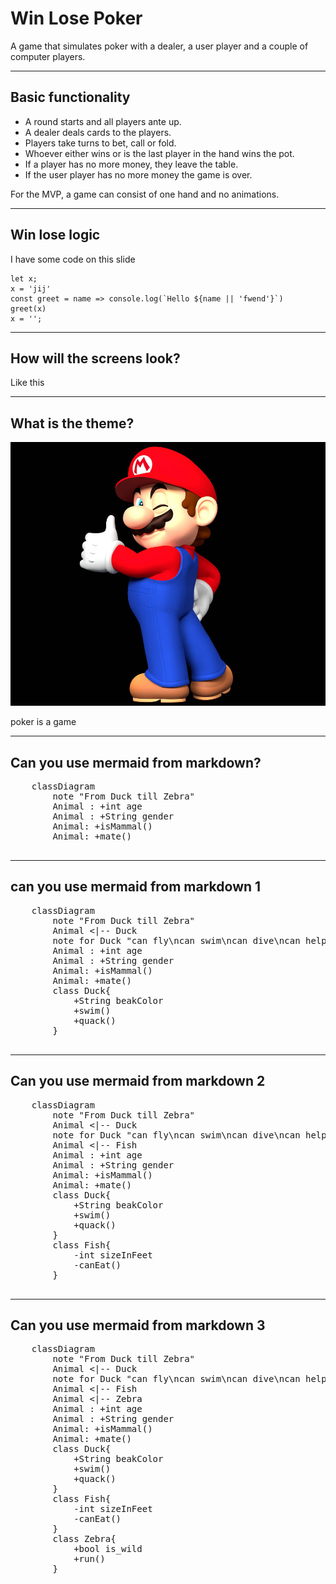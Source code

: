 # Win Lose Poker

A game that simulates poker with a dealer, a user player and a couple of computer players.

---

## Basic functionality

- A round starts and all players ante up. <!-- .element: class="fragment" data-fragment-index="2" -->
- A dealer deals cards to the players. <!-- .element: class="fragment" data-fragment-index="3" -->
- Players take turns to bet, call or fold. <!-- .element: class="fragment" data-fragment-index="4" -->
- Whoever either wins or is the last player in the hand wins the pot. <!-- .element: class="fragment" data-fragment-index="5" -->
- If a player has no more money, they leave the table. <!-- .element: class="fragment" data-fragment-index="6" -->
- If the user player has no more money the game is over. <!-- .element: class="fragment" data-fragment-index="7" -->


For the MVP, a game can consist of one hand and no animations.
<!-- .element: class="fragment" data-fragment-index="8" -->

---

## Win lose logic

I have some code on this slide

```javascript[1-2|3-4|5]
let x;
x = 'jij'
const greet = name => console.log(`Hello ${name || 'fwend'}`)
greet(x)
x = '';
```

---

## How will the screens look?

Like this


---

## What is the theme?

![Mario knows](img/mario_thumbs_up_wii_by_mariorenderart_dg18ue9-pre.jpg)

poker is a game

---

## Can you use mermaid from markdown?

<div class="mermaid">
    <pre>
    classDiagram
        note "From Duck till Zebra"
        Animal : +int age
        Animal : +String gender
        Animal: +isMammal()
        Animal: +mate()
    </pre>
</div>

---

## can you use mermaid from markdown 1

<div class="mermaid">
    <pre>
    classDiagram
        note "From Duck till Zebra"
        Animal <|-- Duck
        note for Duck "can fly\ncan swim\ncan dive\ncan help in debugging"
        Animal : +int age
        Animal : +String gender
        Animal: +isMammal()
        Animal: +mate()
        class Duck{
            +String beakColor
            +swim()
            +quack()
        }
    </pre>
</div>

---

## Can you use mermaid from markdown 2

<div class="mermaid">
    <pre>
    classDiagram
        note "From Duck till Zebra"
        Animal <|-- Duck
        note for Duck "can fly\ncan swim\ncan dive\ncan help in debugging"
        Animal <|-- Fish
        Animal : +int age
        Animal : +String gender
        Animal: +isMammal()
        Animal: +mate()
        class Duck{
            +String beakColor
            +swim()
            +quack()
        }
        class Fish{
            -int sizeInFeet
            -canEat()
        }
    </pre>
</div>

---

## Can you use mermaid from markdown 3

<div class="mermaid">
    <pre>
    classDiagram
        note "From Duck till Zebra"
        Animal <|-- Duck
        note for Duck "can fly\ncan swim\ncan dive\ncan help in debugging"
        Animal <|-- Fish
        Animal <|-- Zebra
        Animal : +int age
        Animal : +String gender
        Animal: +isMammal()
        Animal: +mate()
        class Duck{
            +String beakColor
            +swim()
            +quack()
        }
        class Fish{
            -int sizeInFeet
            -canEat()
        }
        class Zebra{
            +bool is_wild
            +run()
        }
    </pre>
</div>
